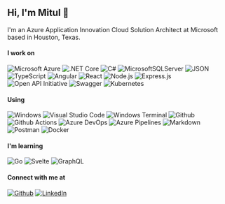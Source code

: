 ## Hi, I'm Mitul 👋

I'm an Azure Application Innovation Cloud Solution Architect at Microsoft based in Houston, Texas.

#### I work on
![Microsoft Azure](https://img.shields.io/badge/-Microsoft%20Azure-0089D6?style=flat-square&logo=Microsoft+Azure&logoColor=white)
![.NET Core](https://img.shields.io/badge/.NET%20Core-512BD4?style=flat-square&logo=dotnet&logoColor=white)
![C#](https://img.shields.io/badge/C%23-239120?style=flat-square&logo=c-sharp&logoColor=white)
![MicrosoftSQLServer](https://img.shields.io/badge/Microsoft%20SQL%20Sever-CC2927?style=flat-square&logo=microsoft%20sql%20server&logoColor=white)
![JSON](https://img.shields.io/badge/JSON-000000?style=flat-square&logo=json&logoColor=white)
![TypeScript](https://img.shields.io/badge/TypeScript-3178C6?style=flat-square&logo=typescript&logoColor=white)
![Angular](https://img.shields.io/badge/Angular-DD0031?style=flat-square&logo=angular&logoColor=white)
![React](https://img.shields.io/badge/React-61DAFB?style=flat-square&logo=react&logoColor=white)
![Node.js](https://img.shields.io/badge/Node.js-43853D?style=flat-square&logo=node.js&logoColor=white)
![Express.js](https://img.shields.io/badge/Express.js-404D59?style=flat-square&logo=express&logoColor=white)
![Open API Initiative](https://img.shields.io/badge/Open%20API%20Initiative-6BA539?style=flat-square&logo=openapiinitiative&logoColor=white)
![Swagger](https://img.shields.io/badge/Swagger-85EA2D?style=flat-square&logo=swagger&logoColor=white)
![Kubernetes](https://img.shields.io/badge/Kubernetes-326CE5?style=flat-square&logo=kubernetes&logoColor=white)

#### Using
![Windows](https://img.shields.io/badge/-Windows-0078D6?style=flat-square&logo=Windows&logoColor=white)
![Visual Studio Code](https://img.shields.io/badge/-Visual%20Studio%20Code-23A9F2?style=flat-square&logo=Visual%20Studio%20Code&logoColor=white)
![Windows Terminal](https://img.shields.io/badge/Windows%20Terminal-4D4D4D?flat-square&logo=Windows-Terminal&logoColor=white)
![Github](https://img.shields.io/badge/-Github-181717?style=flat-square&logo=Github&logoColor=white)
![Github Actions](https://img.shields.io/badge/Github%20Actions-2088FF?style=flat-square&logo=githubactions&logoColor=white)
![Azure DevOps](https://img.shields.io/badge/Azure%20DevOps-0078D7?flat-square&logo=Azure-DevOps&logoColor=white)
![Azure Pipelines](https://img.shields.io/badge/Azure%20Pipelines-2560E0?flat-square&logo=Azure-Pipelines&logoColor=white)
![Markdown](https://img.shields.io/badge/Markdown-000000?style=flat-square&logo=markdown&logoColor=white)
![Postman](https://img.shields.io/badge/Postman-FF6C37?style=flat-square&logo=postman&logoColor=white)
![Docker](https://img.shields.io/badge/Docker-2496ED?style=flat-square&logo=docker&logoColor=white)

#### I'm learning
![Go](https://img.shields.io/badge/-Go-00ADD8?style=flat-square&logo=go&logoColor=white)
![Svelte](https://img.shields.io/badge/-Svelte-FF3E00?style=flat-square&logo=svelte&logoColor=white)
![GraphQL](https://img.shields.io/badge/-GraphQL-E10098?style=flat-square&logo=graphql&logoColor=white)

#### Connect with me at
[![Github](https://img.shields.io/badge/-Github-181717?style=flat-square&logo=Github&logoColor=white)](https://github.com/mitulashah)
[![LinkedIn](https://img.shields.io/badge/-LinkedIn-0077B5?style=flat-square&logo=linkedin&logoColor=white)](https://www.linkedin.com/in/mitulashah/)
